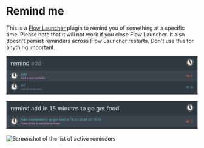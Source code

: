# Remind me

This is a [Flow Launcher](https://github.com/Flow-Launcher/Flow.Launcher) plugin to remind you of something at a
specific time. Please note that it will not work if you close Flow Launcher. It also doesn't persist reminders across
Flow Launcher restarts. Don't use this for anything important.

![Screenshot of the list of commands](Screenshots/commands.png)

![Screenshot of adding a reminder](Screenshots/add.png)

![Screenshot of the list of active reminders](Screenshots/list.png)